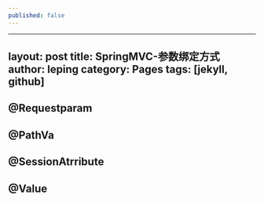 ```yaml
---
published: false
---
```

---
layout: post
title: SpringMVC-参数绑定方式
author: leping
category: Pages
tags: [jekyll, github]
---

## @Requestparam
## @PathVa
## @SessionAtrribute
## @Value
